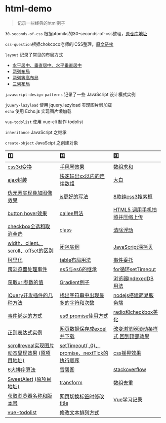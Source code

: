html-demo
=========

> 记录一些经典的html例子

`30-seconds-of-css` 根据atomiks的30-seconds-of-css整理，[原仓库地址](https://github.com/atomiks/30-seconds-of-css)

`css-question`根据chokcoco老师的iCSS整理，[原文链接](https://github.com/chokcoco/iCSS)

`layout` 记录了常见的布局方式
- [水平居中、垂直居中、水平垂直居中](layout/center.html)
- [两列布局](layout/twoColumn.html)
- [两列等高布局](layout/twoColumnEqualHeight.html)
- [三列布局](layout/threeColumn.html)

`javascript-design-patterns` 记录了一些 JavaScript 设计模式实例

`jQuery-lazyload`  使用 jquery.lazyload 实现图片懒加载  
`echo` 使用 Echo.js 实现图片懒加载  

`vue-todolist` 使用 vue-cli 制作 todolist  

`inheritance` JavaScript 之继承

`create-object` JavaScipt 之创建对象  

| :one: | :two: | :three: |
|:--|:--|:--|
| [css3d变换](3D-css-transition.html) | [手风琴效果](Accordion.html) | [数组求和](add.js) |
| [ajax封装](ajax.js) | [快速输出xx以内的连续数组](ali.js) | [大白](Baymax.html) |
| [伪元素实现叠加图像效果](before-after-imageStack.html) | [js更好的写法](betterJs.js) | [8款纯css3搜索框](button.html) |
| [button hover效果](buttonhover.html) | [callee用法](callee.js) | [HTML5 调用手机拍照并压缩上传](camera.html) |
| [checkbox全选和取消全选](checkbox.html) | [class](class.js) | [清除浮动](clearfix.html) |
| [width、client、scroll、offset的区别](client-scroll-offset.html) | [闭包实例](closure.js) | [JavaScript深拷贝](copy.js) |
| [柯里化](currying.js) | [table布局用法](display-table.html) | [事件委托](event-delegation.html) |
| [跨浏览器处理事件](eventUtil.js) | [es5与es6的继承](extends.js) | [for循环setTimeout](for-sleep.js) |
| [获取url参数的值](getUrlParam.js) | [Gradient例子](gradient.html) | [浏览器IndexedDB用法](indexedDB.html) |
| [jQuery开发插件的几种方法](jQuery.fn.js) | [找出字符串中出现最多的字符和次数](maxStr.js) | [nodejs搭建简易服务端](node-server.js) |
| [事件绑定的方式](onclick.html) | [es6 promise使用方式](promise.js) | [radio和checkbox美化](radio-checkbox.html) |
| [正则表达式实例](regex.js) | [网页数据保存成excel并下载](saveAsExcelFile.html) | [改变浏览器滚动条样式 回到顶部效果](scrollAndGotop.html) |
| [scrollreveal实现图片动态显现效果](scrollreveal.html) [(原项目地址)](https://github.com/jlmakes/scrollreveal) | [setTimeout( ,0)、promise、nextTick的执行顺序](setTimeout-promise-nextTick.js) | [css摇晃效果](shake.css) |
| [6大排序算法](sort.js)|[雪碧图](sprite.html)|[stackoverflow](stackoverflow.js)|
| [SweetAlert](sweetalert.html) [(原项目地址)](https://github.com/t4t5/sweetalert) | [transform](transform.html) | [数组去重](uniqueArray.js) |
| [获取浏览器名称和版本号](version.html) | [网页切换标签时修改title](visibilitychange.html) | [Vue学习记录](Vue.html) |
| [vue-todolist](vue-todolist.html) | [修改文本排列方式](writing-mode.html) |
